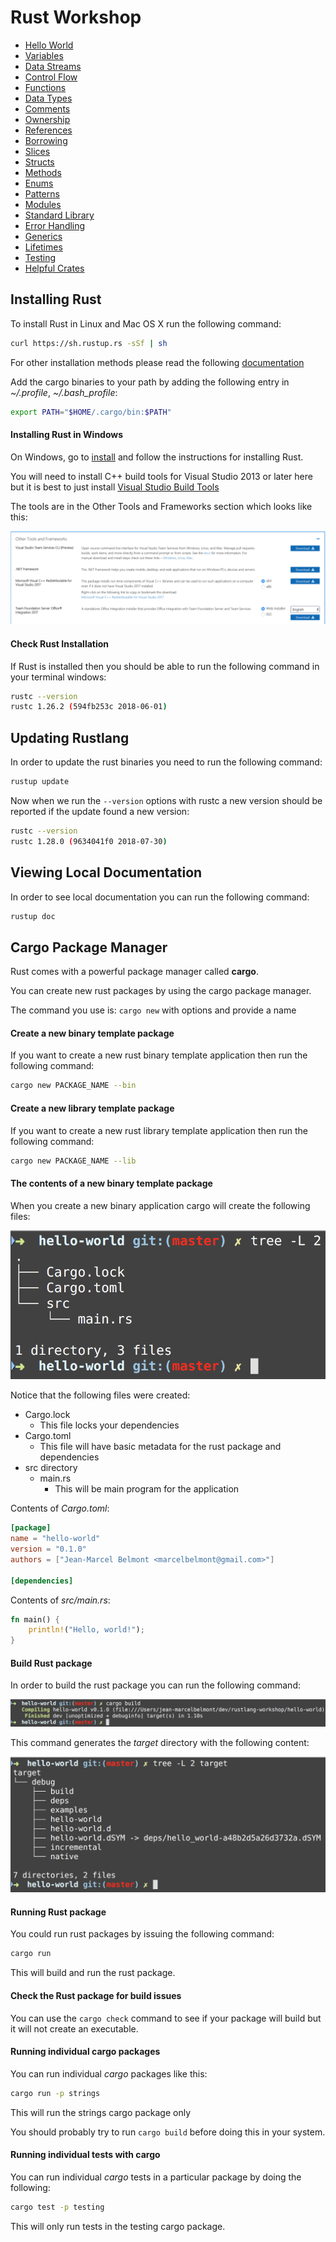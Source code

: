# Rust Workshop

* [Hello World](docs/hello_world.md)
* [Variables](docs/variables.md)
* [Data Streams](docs/stdin-stdout-stderr.md)
* [Control Flow](docs/control_flow.md)
* [Functions](docs/functions.md)
* [Data Types](docs/data_types.md)
* [Comments](docs/comments.md)
* [Ownership](docs/ownership.md)
* [References](docs/references.md)
* [Borrowing](docs/borrowing.md)
* [Slices](docs/slices.md)
* [Structs](docs/structs.md)
* [Methods](docs/methods.md)
* [Enums](docs/enums.md)
* [Patterns](docs/patterns.md)
* [Modules](docs/modules.md)
* [Standard Library](docs/standard_library.md)
* [Error Handling](docs/error_handling.md)
* [Generics](docs/generics.md)
* [Lifetimes](docs/lifetimes.md)
* [Testing](docs/testing.md)
* [Helpful Crates](docs/helpful-crates.md)

## Installing Rust

To install Rust in Linux and Mac OS X run the following command:

```bash
curl https://sh.rustup.rs -sSf | sh
```

For other installation methods please read the following [documentation](https://www.rust-lang.org/en-US/other-installers.html)

Add the cargo binaries to your path by adding the following entry in *~/.profile*, *~/.bash_profile*:

```bash
export PATH="$HOME/.cargo/bin:$PATH"
```

#### Installing Rust in Windows

On Windows, go to [install](https://www.rust-lang.org/install.html) and follow the instructions for installing Rust. 

You will need to install C++ build tools for Visual Studio 2013 or later here but it is best to just install [Visual Studio Build Tools](https://visualstudio.microsoft.com/downloads/#build-tools-for-visual-studio-2017)

The tools are in the Other Tools and Frameworks section which looks like this:

![VS Build Tools](images/vs-build-tools.png)

#### Check Rust Installation

If Rust is installed then you should be able to run the following command in your terminal windows:

```bash
rustc --version
rustc 1.26.2 (594fb253c 2018-06-01)
```

## Updating Rustlang

In order to update the rust binaries you need to run the following command:

```bash
rustup update
```

Now when we run the `--version` options with rustc a new version should be reported if the update found a new version:

```bash
rustc --version
rustc 1.28.0 (9634041f0 2018-07-30)
```

## Viewing Local Documentation

In order to see local documentation you can run the following command:

```bash
rustup doc
```

## Cargo Package Manager

Rust comes with a powerful package manager called **cargo**.

You can create new rust packages by using the cargo package manager.

The command you use is: `cargo new` with options and provide a name

#### Create a new binary template package

If you want to create a new rust binary template application then run the following command:

```bash
cargo new PACKAGE_NAME --bin
```

#### Create a new library template package

If you want to create a new rust library template application then run the following command:

```bash
cargo new PACKAGE_NAME --lib
```

#### The contents of a new binary template package

When you create a new binary application cargo will create the following files:

![Package Contents](images/new_rust_package_contents.png)

Notice that the following files were created:

* Cargo.lock
    * This file locks your dependencies
* Cargo.toml
    * This file will have basic metadata for the rust package and dependencies
* src directory
    * main.rs
        * This will be main program for the application

Contents of *Cargo.toml*:

```toml
[package]
name = "hello-world"
version = "0.1.0"
authors = ["Jean-Marcel Belmont <marcelbelmont@gmail.com>"]

[dependencies]
```

Contents of *src/main.rs*:

```rust
fn main() {
    println!("Hello, world!");
}
```

#### Build Rust package

In order to build the rust package you can run the following command:

![cargo build](images/cargo-build.png)

This command generates the *target* directory with the following content:

![target directory](images/target-directory.png)

#### Running Rust package

You could run rust packages by issuing the following command:

```bash
cargo run
```

This will build and run the rust package.

#### Check the Rust package for build issues

You can use the `cargo check` command to see if your package will build but it will not create an executable.

#### Running individual cargo packages

You can run individual *cargo* packages like this:

```bash
cargo run -p strings
```

This will run the strings cargo package only

You should probably try to run `cargo build` before doing this in your system.

#### Running individual tests with cargo

You can run individual *cargo* tests in a particular package by doing the following:

```bash
cargo test -p testing
```

This will only run tests in the testing cargo package.
